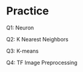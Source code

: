 # Practice  
Q1: Neuron                                       
            
Q2: K Nearest Neighbors     
     
Q3: K-means            
      
Q4: TF Image Preprocessing           
  
